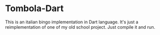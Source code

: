 # Tombola-Dart
This is an italian bingo implementation in Dart language. It's just a reimplementation of one of my old school project. Just compile it and run.
